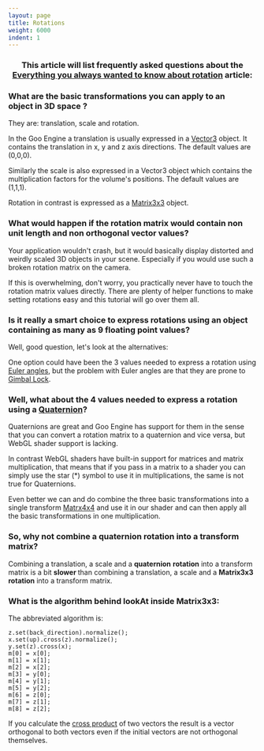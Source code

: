 ```yaml
---
layout: page
title: Rotations
weight: 6000
indent: 1
---
```

<h3 style="text-align: center">This article will list frequently asked questions about the <a title="Everything you always wanted to know about rotation" href="http://www.goocreate.com/learn/everything-you-always-wanted-to-know-about-rotation/"><strong>Everything you always wanted to know about rotation</strong></a> article:</h3>
<h3></h3>
<h3>What are the basic transformations you can apply to an object in 3D space ?</h3>
They are: translation, scale and rotation.

In the Goo Engine a translation is usually expressed in a <a href="http://code.gooengine.com/latest/docs/Vector3.html">Vector3</a> object. It contains the translation in x, y and z axis directions. The default values are (0,0,0).

Similarly the scale is also expressed in a Vector3 object which contains the multiplication factors for the volume's positions. The default values are (1,1,1).

Rotation in contrast is expressed as a <a href="http://code.gooengine.com/latest/docs/Matrix3x3.html">Matrix3x3</a> object.
<h3>What would happen if the rotation matrix would contain non unit length and non orthogonal vector values?</h3>
Your application wouldn't crash, but it would basically display distorted and weirdly scaled 3D objects in your scene. Especially if you would use such a broken rotation matrix on the camera.

If this is overwhelming, don't worry, you practically never have to touch the rotation matrix values directly. There are plenty of helper functions to make setting rotations easy and this tutorial will go over them all.
<h3>Is it really a smart choice to express rotations using an object containing as many as 9 floating point values?</h3>
Well, good question, let's look at the alternatives:

One option could have been the 3 values needed to express a rotation using <a href="https://en.wikipedia.org/wiki/Euler_angles">Euler angles</a>, but the problem with Euler angles are that they are prone to <a title="Gimbal_lock" href="https://en.wikipedia.org/wiki/Gimbal_lock">Gimbal Lock</a>.
<h3>Well, what about the 4 values needed to express a rotation using a <a href="http://code.gooengine.com/latest/docs/Quaternion.html">Quaternion</a>?</h3>
Quaternions are great and Goo Engine has support for them in the sense that you can convert a rotation matrix to a quaternion and vice versa, but WebGL shader support is lacking.

In contrast WebGL shaders have built-in support for matrices and matrix multiplication, that means that if you pass in a matrix to a shader you can simply use the star (*) symbol to use it in multiplications, the same is not true for Quaternions.

Even better we can and do combine the three basic transformations into a single transform <a href="http://code.gooengine.com/latest/docs/Matrix4x4.html">Matrx4x4</a> and use it in our shader and can then apply all the basic transformations in one multiplication.

<h3>So, why not combine a quaternion rotation into a transform matrix?</h3>
Combining a translation, a scale and a <strong>quaternion</strong> <strong>rotation</strong> into a transform matrix is a bit <strong>slower </strong>than combining a translation, a scale and a <strong>Matrix3x3</strong> <strong>rotation</strong> into a transform matrix.

<h3>What is the algorithm behind lookAt inside Matrix3x3:</h3>
The abbreviated algorithm is:

<pre><code>z.set(back_direction).normalize();
x.set(up).cross(z).normalize();
y.set(z).cross(x);
m[0] = x[0];
m[1] = x[1];
m[2] = x[2];
m[3] = y[0];
m[4] = y[1];
m[5] = y[2];
m[6] = z[0];
m[7] = z[1];
m[8] = z[2];</code></pre>

<div class="alert alert-danger" role="alert">
	If you calculate the <a href="http://en.wikipedia.org/wiki/Cross_product">cross product</a> of two vectors the result is a vector orthogonal to both vectors even if the initial vectors are not orthogonal themselves.
</div>
